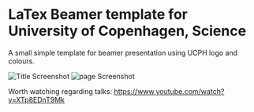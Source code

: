 LaTex Beamer template for University of Copenhagen, Science
===========

A small simple template for beamer presentation using UCPH logo and colours.

![Title Screenshot](https://github.com/charnley/beamer_ucph/raw/master/screenshot_title.png)
![page  Screenshot](https://github.com/charnley/beamer_ucph/raw/master/screenshot_page.png)


Worth watching regarding talks: https://www.youtube.com/watch?v=XTp8EDnT9Mk


